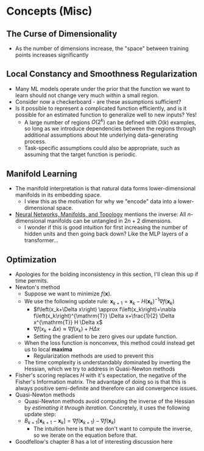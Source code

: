 # Concepts (Misc)

## The Curse of Dimensionality
- As the number of dimensions increase, the "space" between training points increases significantly

## Local Constancy and Smoothness Regularization
- Many ML models operate under the prior that the function we want to learn should not change very much within a small region. 
- Consider now a checkerboard - are these assumptions sufficient?
- Is it possible to represent a complicated function efficiently, and is it possible for an estimated function to generalize well to new inputs? Yes!
  - A large number of regions $O(2^k)$ can be defined with $O(k)$ examples, so long as we introduce dependencies between the regions through additional assumptions about hte underlying data-generating process.
  - Task-specific assumptions could also be appropriate, such as assuming that the target function is periodic.

## Manifold Learning
- The manifold interpretation is that natural data forms lower-dimensional manifolds in its embedding space. 
  - I view this as the motivation for why we "encode" data into a lower-dimensional space. 
- [Neural Networks, Manifolds, and Topology](https://colah.github.io/posts/2014-03-NN-Manifolds-Topology/) mentions the inverse: All $n$-dimensional manifolds can be untangled in $2n+2$ dimensions. 
  - I wonder if this is good intuition for first increasing the number of hidden units and then going back down? Like the MLP layers of a transformer...

## Optimization
- Apologies for the bolding inconsistency in this section, I'll clean this up if time permits.
- Newton's method
  - Suppose we want to minimize $f(\mathbf{x})$.
  - We use the following update rule: $\mathbf{x}_{k+1}=\mathbf{x}_k-H\left(\mathbf{x}_k\right)^{-1} \nabla f\left(\mathbf{x}_k\right)$
    - $f\left(x_k+\Delta x\right) \approx f\left(x_k\right)+\nabla f\left(x_k\right)^{\mathrm{T}} \Delta x+\frac{1}{2} \Delta x^{\mathrm{T}} H \Delta x$
    - $\nabla f\left(x_k+\Delta x\right) \approx \nabla f\left(x_k\right)+H \Delta x$
    - Setting the gradient to be zero gives our update function.
  - When the loss function is nonconvex, this method could instead get us to local **maxima**
    - Regularization methods are used to prevent this
  - The time complexity is understandably dominated by inverting the Hessian, which we try to address in Quasi-Newton methods
- Fisher's scoring replaces $H$ with it's expectation, the negative of the Fisher's Information matrix. The advantage of doing so is that this is always positive semi-definite and therefore can aid convergence issues.
- Quasi-Newton methods
  - Quasi-Newton methods avoid computing the inverse of the Hessian by _estimating it through iteration_. Concretely, it uses the following update step:
  - $B_{k+1}\left[\mathbf{x}_{k+1}-\mathbf{x}_k\right]=\nabla f\left(\mathbf{x}_{k+1}\right)-\nabla f\left(\mathbf{x}_k\right)$
    - The intuition here is that we don't want to compute the inverse,  so we iterate on the equation before that.
- Goodfellow's chapter 8 has a lot of interesting discussion here
